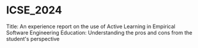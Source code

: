 # ICSE_2024
Title: An experience report on the use of Active Learning in Empirical Software Engineering Education: Understanding the pros and cons from the student's perspective
